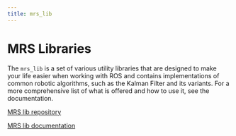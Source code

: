 ```yaml
---
title: mrs_lib
---
```


# MRS Libraries

The `mrs_lib` is a set of various utility libraries that are designed to make your life easier when working with ROS and contains implementations of common robotic algorithms, such as the Kalman Filter and its variants.
For a more comprehensive list of what is offered and how to use it, see the documentation.

[MRS lib repository](https://github.com/ctu-mrs/mrs_lib)

[MRS lib documentation](https://ctu-mrs.github.io/mrs_lib/)
